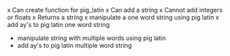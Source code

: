 x Can create function for pig_latin
x Can add a string
x Cannot add integers or floats
x Returns a string
x manipulate a one word string using pig latin
x add ay's to pig latin one word string
- manipulate string with multiple words using pig latin
- add ay's to pig latin multiple word string
